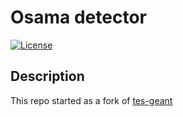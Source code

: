 # Osama detector

[![License](https://img.shields.io/badge/license-MIT-blue.svg)](LICENSE)

## Description

This repo started as a fork of [tes-geant](https://github.com/nyuad-astroparticle/tes-geant)